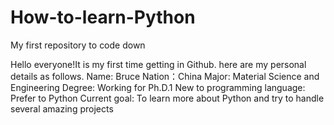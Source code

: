 # How-to-learn-Python
My first repository to code down 

Hello everyone!It is my first time getting in Github.
here are my personal details as follows.
Name: Bruce
Nation：China
Major: Material Science and Engineering
Degree: Working for Ph.D.1
New to programming language: Prefer to Python
Current goal: To learn more about Python and try to handle several amazing projects
